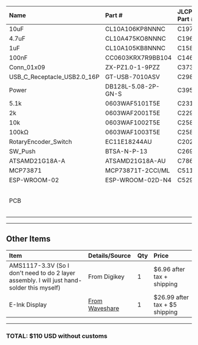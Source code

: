 | Name | Part # | JLCPCB Part # | Qty | Total Price |
| :--- | :--- | :--- | :--- | :--- |
| 10uF | CL10A106KP8NNNC | C19702 | 20 | 0.112 |
| 4.7uF | CL10A475KO8NNNC | C19666 | 20 | 0.202 |
| 1uF | CL10A105KB8NNNC | C15849 | 20 | 0.094 |
| 100nF | CC0603KRX7R9BB104 | C14663 | 22 | 0.0506 |
| Conn_01x09 | ZX-PZ1.0-1-9PZZ | C37328859 | 2 | 0.2856 |
| USB_C_Receptacle_USB2.0_16P | GT-USB-7010ASV | C2988369 | 2 | 0.1572 |
| Power | DB128L-5.08-2P-GN-S | C395868 | 2 | 0.3622 |
| 5.1k | 0603WAF5101T5E | C23186 | 20 | 0.02 |
| 2k | 0603WAF2001T5E | C22975 | 20 | 0.02 |
| 10k | 0603WAF1002T5E | C25804 | 26 | 0.0234 |
| 100kΩ | 0603WAF1003T5E | C25803 | 20 | 0.02 |
| RotaryEncoder_Switch | EC11E18244AU | C202365 | 2 | 3.825 |
| SW_Push | BTSA-N-P-13 | C2693637 | 0 | 0 |
| ATSAMD21G18A-A | ATSAMD21G18A-AU | C78624 | 2 | 6.249 |
| MCP73871 | MCP73871T-2CCI/ML | C511310 | 2 | 7.482 |
| ESP-WROOM-02 | ESP-WROOM-02D-N4 | C529584 | 2 | 3.75 |
| PCB | | | $71.70 after tax + shipping |

---

## Other Items

| Item | Details/Source | Qty | Price |
| :--- | :--- | :--- | :--- |
| AMS1117-3.3V (So I don't need to do 2 layer assembly. I will just hand-solder this myself)| From Digikey | 1 | $6.96 after tax + shipping |
| E-Ink Display | [From Waveshare](https://www.waveshare.com/3.7inch-e-paper-hat-plus-g.htm?sku=31061) | 1 | $26.99 after tax + $5 shipping |

---

### **TOTAL: $110 USD without customs**
